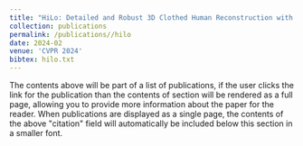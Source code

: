 ```yaml
---
title: "HiLo: Detailed and Robust 3D Clothed Human Reconstruction with High-and Low-Frequency Information of Parametric Models"
collection: publications
permalink: /publications//hilo
date: 2024-02
venue: 'CVPR 2024'
bibtex: hilo.txt
---
```

The contents above will be part of a list of publications, if the user clicks the link for the publication than the contents of section will be rendered as a full page, allowing you to provide more information about the paper for the reader. When publications are displayed as a single page, the contents of the above "citation" field will automatically be included below this section in a smaller font.
